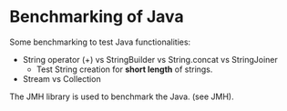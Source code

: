 <h1>Benchmarking of Java</h1>

Some benchmarking to test Java functionalities:

<ul>
<li>String operator (+) vs StringBuilder vs String.concat vs StringJoiner
<ul><li>Test String creation for <strong>short length</strong> of strings.</li></ul>
</li>
<li>Stream vs Collection</li>
</ul>

The JMH library is used to benchmark the Java. (see <a link="http://openjdk.java.net/projects/code-tools/jmh/">JMH</a>).
